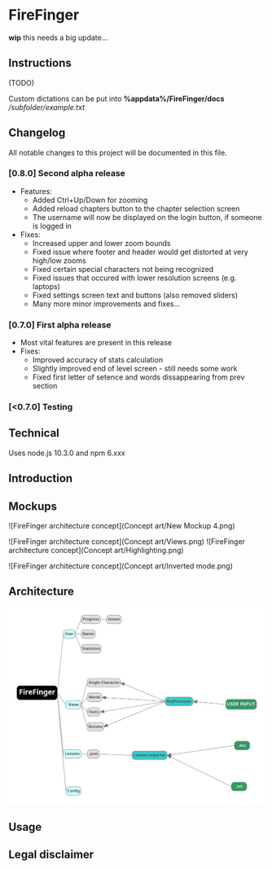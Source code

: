 # FireFinger

**wip** this needs a big update...

## Instructions
(TODO)

Custom dictations can be put into **%appdata%/FireFinger/docs** */subfolder/example.txt*  

## Changelog
All notable changes to this project will be documented in this file.

### [0.8.0] Second alpha release
- Features:
    - Added Ctrl+Up/Down for zooming
    - Added reload chapters button to the chapter selection screen
    - The username will now be displayed on the login button, if someone is logged in
- Fixes:
    - Increased upper and lower zoom bounds
    - Fixed issue where footer and header would get distorted at very high/low zooms
    - Fixed certain special characters not being recognized
    - Fixed issues that occured with lower resolution screens (e.g. laptops)
    - Fixed settings screen text and buttons (also removed sliders)
    - Many more minor improvements and fixes...

### [0.7.0] First alpha release
- Most vital features are present in this release
-  Fixes:
    - Improved accuracy of stats calculation
    - Slightly improved end of level screen - still needs some work
    - Fixed first letter of setence and words dissappearing from prev section

 ### [<0.7.0] Testing

## Technical
Uses node.js 10.3.0 and npm 6.xxx

## Introduction

## Mockups
![FireFinger architecture concept](Concept art/New Mockup 4.png)

![FireFinger architecture concept](Concept art/Views.png)
![FireFinger architecture concept](Concept art/Highlighting.png)

![FireFinger architecture concept](Concept art/Inverted mode.png)

## Architecture
![FireFinger architecture concept](concept.png)

## Usage

## Legal disclaimer
